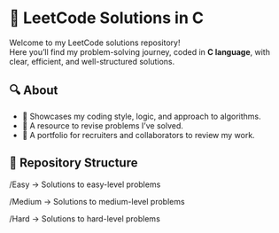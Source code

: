 # 📘 LeetCode Solutions in C

Welcome to my LeetCode solutions repository!  
Here you’ll find my problem-solving journey, coded in **C language**, with clear, efficient, and well-structured solutions.  

## 🔍 About
- 🚀 Showcases my coding style, logic, and approach to algorithms.  
- 🧠 A resource to revise problems I’ve solved.  
- 👀 A portfolio for recruiters and collaborators to review my work.  

## 📂 Repository Structure
/Easy → Solutions to easy-level problems

/Medium → Solutions to medium-level problems

/Hard → Solutions to hard-level problems
